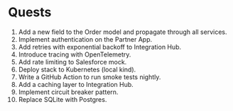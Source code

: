# Quests

1. Add a new field to the Order model and propagate through all services.
2. Implement authentication on the Partner App.
3. Add retries with exponential backoff to Integration Hub.
4. Introduce tracing with OpenTelemetry.
5. Add rate limiting to Salesforce mock.
6. Deploy stack to Kubernetes (local kind).
7. Write a GitHub Action to run smoke tests nightly.
8. Add a caching layer to Integration Hub.
9. Implement circuit breaker pattern.
10. Replace SQLite with Postgres.
